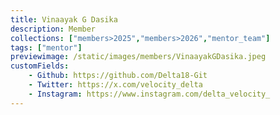 ```yaml
---
title: Vinaayak G Dasika
description: Member
collections: ["members>2025","members>2026","mentor_team"]
tags: ["mentor"]
previewimage: /static/images/members/VinaayakGDasika.jpeg
customFields:
    - Github: https://github.com/Delta18-Git
    - Twitter: https://x.com/velocity_delta
    - Instagram: https://www.instagram.com/delta_velocity_
---
```

